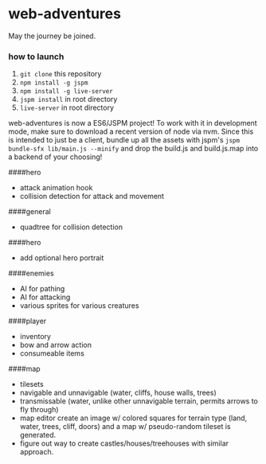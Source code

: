 # web-adventures

May the journey be joined.

### how to launch

1. `git clone` this repository
2. `npm install -g jspm`
3. `npm install -g live-server`
4. `jspm install` in root directory
5. `live-server` in root directory

web-adventures is now a ES6/JSPM project! To work with it in development
mode, make sure to download a recent version of node via nvm. Since this is intended to just be a client, bundle up all the assets with jspm's `jspm bundle-sfx lib/main.js --minify` and drop the build.js and build.js.map into a backend of your choosing!

####hero

- attack animation hook
- collision detection for attack and movement

####general

- quadtree for collision detection

####hero

- add optional hero portrait

####enemies

- AI for pathing
- AI for attacking
- various sprites for various creatures

####player

- inventory
- bow and arrow action
- consumeable items

####map

- tilesets
- navigable and unnavigable (water, cliffs, house walls, trees)
- transmissable (water, unlike other unnavigable terrain, permits arrows to fly through)
- map editor create an image w/ colored squares for terrain type (land, water, trees, cliff, doors) and a map w/ pseudo-random tileset is generated.
- figure out way to create castles/houses/treehouses with similar approach.

